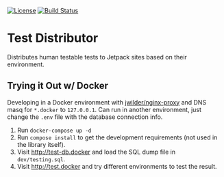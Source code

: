 [![License](https://poser.pugx.org/automattic/jetpack/license.svg)](http://www.gnu.org/licenses/gpl-2.0.html)
[![Build Status](https://travis-ci.org/jom/jetpack-test-distributor.svg)](https://travis-ci.org/jom/jetpack-test-distributor)

# Test Distributor

Distributes human testable tests to Jetpack sites based on their environment.

## Trying it Out w/ Docker

Developing in a Docker environment with [jwilder/nginx-proxy](https://github.com/jwilder/nginx-proxy) and DNS masq for `*.docker` to `127.0.0.1`. Can run in another environment, just change the `.env` file with the database connection info.

1. Run `docker-compose up -d`
2. Run `compose install` to get the development requirements (not used in the library itself).
3. Visit http://test-db.docker and load the SQL dump file in `dev/testing.sql`.
4. Visit http://test.docker and try different environments to test the result.
